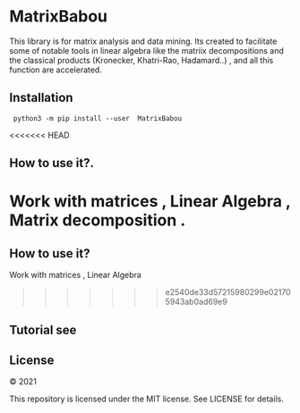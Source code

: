 # MatrixBabou
  
This library is for matrix analysis and data mining. Its created to facilitate some of notable tools in linear algebra like the matriix decompositions and the classical products (Kronecker, Khatri-Rao, Hadamard..) , and all this function are accelerated.

## Installation
``` python3 -m pip install --user  MatrixBabou```

<<<<<<< HEAD
## How to use it?.
Work with matrices , Linear Algebra , Matrix decomposition .
=======

## How to use it?
Work with matrices , Linear Algebra 
>>>>>>> e2540de33d57215980299e021705943ab0ad69e9

## Tutorial see

 
## License

© 2021 

This repository is licensed under the MIT license. See LICENSE for details.
